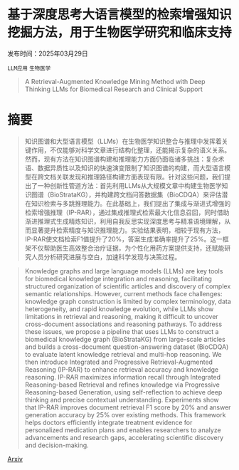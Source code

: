 # 基于深度思考大语言模型的检索增强知识挖掘方法，用于生物医学研究和临床支持

发布时间：2025年03月29日

`LLM应用` `生物医学`

> A Retrieval-Augmented Knowledge Mining Method with Deep Thinking LLMs for Biomedical Research and Clinical Support

# 摘要

> 知识图谱和大型语言模型（LLMs）在生物医学知识整合与推理中发挥着关键作用，不仅能够对科学文章进行结构化整理，还能揭示复杂的语义关系。然而，现有方法在知识图谱构建和推理能力方面仍面临诸多挑战：复杂术语、数据异质性以及知识的快速演变限制了知识图谱的构建，而大型语言模型在跨文档关联发现和推理路径构建方面表现有限。针对这些问题，我们提出了一种创新性管道方法：首先利用LLMs从大规模文章中构建生物医学知识图谱（BioStrataKG），并构建跨文档问答数据集（BioCDQA）来评估潜在知识检索与多跳推理能力。在此基础上，我们提出了集成与渐进式增强的检索增强推理（IP-RAR），通过集成推理式检索最大化信息召回，同时借助渐进推理式生成精炼知识，利用自我反思实现深度思考与精准语境理解，从而显著提升检索精度与知识推理能力。实验结果表明，相较于现有方法，IP-RAR使文档检索F1值提升了20%，答案生成准确率提升了25%。这一框架不仅帮助医生高效整合治疗证据，为个性化用药方案提供支持，还赋能研究人员分析研究进展与空白，加速科学发现与决策过程。

> Knowledge graphs and large language models (LLMs) are key tools for biomedical knowledge integration and reasoning, facilitating structured organization of scientific articles and discovery of complex semantic relationships. However, current methods face challenges: knowledge graph construction is limited by complex terminology, data heterogeneity, and rapid knowledge evolution, while LLMs show limitations in retrieval and reasoning, making it difficult to uncover cross-document associations and reasoning pathways. To address these issues, we propose a pipeline that uses LLMs to construct a biomedical knowledge graph (BioStrataKG) from large-scale articles and builds a cross-document question-answering dataset (BioCDQA) to evaluate latent knowledge retrieval and multi-hop reasoning. We then introduce Integrated and Progressive Retrieval-Augmented Reasoning (IP-RAR) to enhance retrieval accuracy and knowledge reasoning. IP-RAR maximizes information recall through Integrated Reasoning-based Retrieval and refines knowledge via Progressive Reasoning-based Generation, using self-reflection to achieve deep thinking and precise contextual understanding. Experiments show that IP-RAR improves document retrieval F1 score by 20\% and answer generation accuracy by 25\% over existing methods. This framework helps doctors efficiently integrate treatment evidence for personalized medication plans and enables researchers to analyze advancements and research gaps, accelerating scientific discovery and decision-making.

[Arxiv](https://arxiv.org/abs/2503.23029)